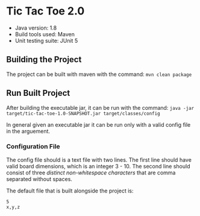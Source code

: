 # Tic Tac Toe 2.0

- Java version: 1.8
- Build tools used: Maven
- Unit testing suite: JUnit 5

## Building the Project
The project can be built with maven with the command: `mvn clean package`

## Run Built Project

After building the executable jar, it can be run with the command:
`java -jar target/tic-tac-toe-1.0-SNAPSHOT.jar target/classes/config`

In general given an executable jar it can be run only with a valid config file in the arguement.

### Configuration File

The config file should is a text file with two lines. The first line should have valid board dimensions, which is an integer 3 - 10. The second line should consist of three *distinct non-whitespace characters* that are comma separated without spaces.

The default file that is built alongside the project is:
```
5
x,y,z
```
